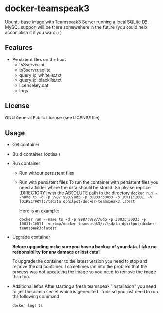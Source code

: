 # docker-teamspeak3

Ubuntu base image with Teamspeak3 Server running a local SQLite DB.
MySQL support will be there somewehere in the future (you could help accomplish it if you want :) )

## Features
* Persistent files on the host
  * ts3server.ini
  * ts3server.sqlite
  * query_ip_whitelist.txt
  * query_ip_blacklist.txt
  * licensekey.dat
  * logs

##  License
  GNU General Public License (see LICENSE file)

## Usage
  * Get container

  * Build container (optinal)

  * Run container
    * Run without persistent files
    * Run with persistent files
      To run the container with persistent files you need a folder where the data should be stored.
      So please replace [DIRECTORY] with the ABSOLUTE path to the directory
      `docker run --name ts -d -p 9987:9987/udp -p 30033:30033 -p 10011:10011 -v [DIRECTORY]:/tsdata dphilpot/docker-teamspeak3:latest`

      Here is an example:

      `docker run --name ts -d -p 9987:9987/udp -p 30033:30033 -p 10011:10011 -v /tmp/docker-teamspeak3/:/tsdata dphilpot/docker-teamspeak3:latest`

  * Upgrade container

    **Before upgrading make sure you have a backup of your data. I take no responsibility for any damage or lost data!**

    To upgrade the container to the latest version you need to stop and remove the old container.
    I sometimes ran into the problem that the process was not updateing the image so you need to remove the image then too.

  * Additional Infos
    After starting a fresh teamspeak "installation" you need to get the admin secret which is generated.
    Todo so you just need to run the following command

    `docker logs ts`
